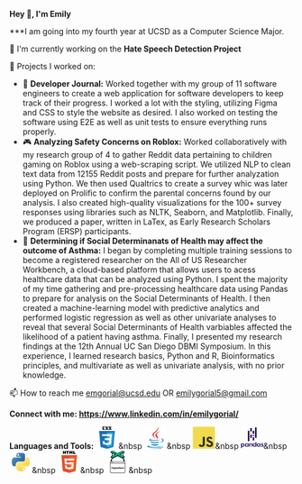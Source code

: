 **Hey :wave:, I'm Emily**

***I am going into my fourth year at UCSD as a Computer Science Major.

:telescope: I'm currently working on the **Hate Speech Detection Project**

:file_folder: Projects I worked on:

* 📓 **Developer Journal:** Worked together with my group of 11 software engineers to create a web application for software developers to keep track of their progress. I worked a lot with the styling, utilizing Figma and CSS to style the website as desired. I also worked on testing the software using E2E as well as unit tests to ensure everything runs properly.
* 🎮 **Analyzing Safety Concerns on Roblox:** Worked collaboratively with my research group of 4 to gather Reddit data pertaining to children gaming on Roblox using a web-scraping script. We utilized NLP to clean text data from 12155 Reddit posts and prepare for further analyzation using Python. We then used Qualtrics to create a survey whic was later deployed on Prolific to confirm the parental concerns found by our analysis. I also created high-quality visualizations for the 100+ survey responses using libraries such as NLTK, Seaborn, and Matplotlib. Finally, we produced a paper, written in LaTex, as Early Research Scholars Program (ERSP) participants.
* :hospital: **Determining if Social Determinanats of Health may affect the outcome of Asthma:** I began by completing multiple training sessions to become a registered researcher on the All of US Researcher Workbench, a cloud-based platform that allows users to acess healthcare data that can be analyzed using Python. I spent the majority of my time gathering and pre-processing healthcare data using Pandas to prepare for analysis on the Social Determinants of Health. I then created a machine-learning model with predictive analytics and performed logistic regression as well as other univariate analyses to reveal that several Social Determinants of Health varbiables affected the likelihood of a patient having asthma. Finally, I presented my research findings at the 12th Annual UC San Diego DBMI Symposium. In this experience, I learned research basics, Python and R, Bioinformatics principles, and multivariate as well as univariate analysis, with no prior knowledge.

📫 How to reach me emgorial@ucsd.edu OR emilygorial5@gmail.com

**Connect with me: https://www.linkedin.com/in/emilygorial/**

**Languages and Tools:** 
<img src= https://github.com/devicons/devicon/blob/master/icons/css3/css3-original-wordmark.svg width="40" height="40"/>&nbsp
<img src= https://github.com/devicons/devicon/blob/master/icons/java/java-original.svg width="40" height="40"/>&nbsp
<img src= https://github.com/devicons/devicon/blob/master/icons/javascript/javascript-original.svg width="40" height="40"/>&nbsp
<img src= https://github.com/devicons/devicon/blob/master/icons/pandas/pandas-original-wordmark.svg width="40" height="40"/>&nbsp
<img src= https://github.com/devicons/devicon/blob/master/icons/python/python-original.svg width="40" height="40"/>&nbsp
<img src= https://github.com/devicons/devicon/blob/master/icons/html5/html5-original-wordmark.svg width="40" height="40"/>&nbsp
<img src= https://github.com/devicons/devicon/blob/master/icons/puppeteer/puppeteer-original.svg width="40" height="40"/>&nbsp



